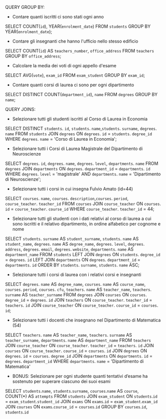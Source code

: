 QUERY GROUP BY:
- Contare quanti iscritti ci sono stati ogni anno

SELECT COUNT(`id`), YEAR(`enrolment_date`) 
FROM `students` 
GROUP BY YEAR(`enrolment_date`);

- Contare gli insegnanti che hanno l'ufficio nello stesso edificio

SELECT COUNT(`id`) AS `teachers_number`, `office_address` 
FROM `teachers` 
GROUP BY `office_address`;

- Calcolare la media dei voti di ogni appello d'esame

SELECT AVG(`vote`), `exam_id`
FROM `exam_student`
GROUP BY `exam_id`;

- Contare quanti corsi di laurea ci sono per ogni dipartimento

SELECT DISTINCT COUNT(`department_id`), `name` FROM `degrees` GROUP BY `name`;

QUERY JOINS:
- Selezionare tutti gli studenti iscritti al Corso di Laurea in Economia

SELECT DISTINCT `students`. `id`, `students`. `name`,`students`. `surname`, `degrees`. `name`
FROM `students`
JOIN `degrees`
ON `degrees`. `id` = `students`. `degree_id`
WHERE `degrees`. `name` = 'Corso di Laurea in Economia';

- Selezionare tutti i Corsi di Laurea Magistrale del Dipartimento di Neuroscienze

SELECT `degrees`. `id`, `degrees`. `name`, `degrees`. `level`, `departments`. `name`
FROM `degrees`
JOIN `departments` ON `degrees`. `department_id` = `departments`. `id`
WHERE `degrees`. `level` = 'magistrale' AND `departments`. `name` = 'Dipartimento di Neuroscienze';

- Selezionare tutti i corsi in cui insegna Fulvio Amato (id=44)

SELECT `courses`. `name`, `courses`. `description`,`courses`. `period`, `course_teacher`. `teacher_id`
FROM `courses`
JOIN `course_teacher` ON `courses`. `id` = `course_teacher`. `course_id`
WHERE `course_teacher`. `teacher_id` = 44;

- Selezionare tutti gli studenti con i dati relativi al corso di laurea a cui sono iscritti e il relativo dipartimento, in ordine alfabetico per cognome e nome

SELECT `students`. `surname` AS `student_surname`, `students`. `name` AS `student_name`, `degrees`. `name` AS `degree_name`, `degrees`. `level`, `degrees`. `address`, `degrees`. `email`, `degrees`. `website`, `departments`. `name` AS `department_name`
FROM `students`
LEFT JOIN `degrees` ON `students`. `degree_id` = `degrees`. `id`
LEFT JOIN `departments` ON `degrees`. `department_id` = `departments`. `id`
ORDER BY `students`. `surname`, `students`. `name` ASC;

- Selezionare tutti i corsi di laurea con i relativi corsi e insegnanti

SELECT `degrees`. `name` AS `degree_name`, `courses`. `name` AS `course_name`, `courses`. `period`, `courses`. `cfu`, `teachers`. `name` AS `teacher_name`, `teachers`. `surname` AS `teacher_surname`
FROM `degrees`
JOIN `courses` ON `courses`. `degree_id` = `degrees`. `id`
JOIN `teachers` ON `course_teacher`. `teacher_id` = `teachers`. `id`
JOIN `course_teacher` ON `course_teacher`. `course_id` = `courses`. `id`;

- Selezionare tutti i docenti che insegnano nel Dipartimento di Matematica (54)

SELECT `teachers`. `name` AS `teacher_name`, `teachers`. `surname` AS `teacher_surname`, `departments`. `name` AS `department_name`
FROM `teachers`
JOIN `course_teacher` ON `course_teacher`. `teacher_id` = `teachers`. `id`
JOIN `courses` ON `course_teacher`. `course_id` = `courses`. `id`
JOIN `degrees` ON `degrees`. `id` = `courses`. `degree_id`
JOIN `departments` ON `departments`. `id` = `degrees`. `department_id`
WHERE `departments`. `name` = 'Dipartimento di Matematica'

- BONUS: Selezionare per ogni studente quanti tentativi d’esame ha sostenuto per superare ciascuno dei suoi esami

SELECT `students`.`name`, `students`.`surname`, `courses`.`name` AS `course`, COUNT(*) AS `attempts`
FROM `students`
JOIN `exam_student` ON `students`.`id` = `exam_student`.`student_id`
JOIN `exams` ON `exams`.`id` = `exam_student`.`exam_id`
JOIN `courses` ON `exams`.`course_id` = `courses`.`id`
GROUP BY `courses`.`id`, `students`.`id`